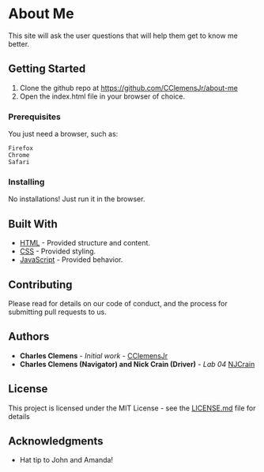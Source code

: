 # About Me

This site will ask the user questions that will help them get to know me better.

## Getting Started

1. Clone the github repo at https://github.com/CClemensJr/about-me
2. Open the index.html file in your browser of choice.

### Prerequisites

You just need a browser, such as:

```
Firefox
Chrome
Safari
```

### Installing

No installations! Just run it in the browser.

## Built With

* [HTML](https://www.w3schools.com/html/default.asp) - Provided structure and content.
* [CSS](https://www.w3schools.com/css/default.asp) - Provided styling.
* [JavaScript](https://www.w3schools.com/js/default.asp) - Provided behavior.

## Contributing

Please read for details on our code of conduct, and the process for submitting pull requests to us.

## Authors

* **Charles Clemens** - *Initial work* - [CClemensJr](https://github.com/CClemensJr) 
* **Charles Clemens (Navigator) and Nick Crain (Driver)** - *Lab 04* [NJCrain](https://github.com/NJCrain)

## License

This project is licensed under the MIT License - see the [LICENSE.md](LICENSE.md) file for details

## Acknowledgments

* Hat tip to John and Amanda!